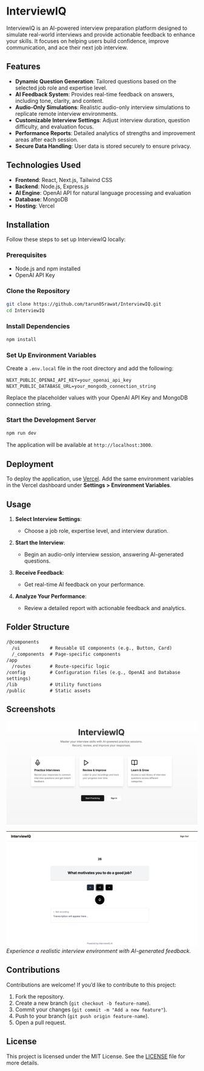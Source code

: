 
# InterviewIQ

InterviewIQ is an AI-powered interview preparation platform designed to simulate real-world interviews and provide actionable feedback to enhance your skills. It focuses on helping users build confidence, improve communication, and ace their next job interview.

## Features

- **Dynamic Question Generation**: Tailored questions based on the selected job role and expertise level.
- **AI Feedback System**: Provides real-time feedback on answers, including tone, clarity, and content.
- **Audio-Only Simulations**: Realistic audio-only interview simulations to replicate remote interview environments.
- **Customizable Interview Settings**: Adjust interview duration, question difficulty, and evaluation focus.
- **Performance Reports**: Detailed analytics of strengths and improvement areas after each session.
- **Secure Data Handling**: User data is stored securely to ensure privacy.

## Technologies Used

- **Frontend**: React, Next.js, Tailwind CSS
- **Backend**: Node.js, Express.js
- **AI Engine**: OpenAI API for natural language processing and evaluation
- **Database**: MongoDB
- **Hosting**: Vercel

## Installation

Follow these steps to set up InterviewIQ locally:

### Prerequisites

- Node.js and npm installed
- OpenAI API Key

### Clone the Repository
```bash
git clone https://github.com/tarun05rawat/InterviewIQ.git
cd InterviewIQ
```

### Install Dependencies
```bash
npm install
```

### Set Up Environment Variables

Create a `.env.local` file in the root directory and add the following:

```env
NEXT_PUBLIC_OPENAI_API_KEY=your_openai_api_key
NEXT_PUBLIC_DATABASE_URL=your_mongodb_connection_string
```

Replace the placeholder values with your OpenAI API Key and MongoDB connection string.

### Start the Development Server
```bash
npm run dev
```

The application will be available at `http://localhost:3000`.

## Deployment

To deploy the application, use [Vercel](https://vercel.com/). Add the same environment variables in the Vercel dashboard under **Settings > Environment Variables**.

## Usage

1. **Select Interview Settings**:
   - Choose a job role, expertise level, and interview duration.

2. **Start the Interview**:
   - Begin an audio-only interview session, answering AI-generated questions.

3. **Receive Feedback**:
   - Get real-time AI feedback on your performance.

4. **Analyze Your Performance**:
   - Review a detailed report with actionable feedback and analytics.

## Folder Structure

```
/@components
  /ui           # Reusable UI components (e.g., Button, Card)
  /_components  # Page-specific components
/app
  /routes       # Route-specific logic
/config         # Configuration files (e.g., OpenAI and Database settings)
/lib            # Utility functions
/public         # Static assets
```

## Screenshots

![Landing Page](./screenshots/landingPage.png)  


![Interview Simulation](./screenshots/practicePage.png)  
_Experience a realistic interview environment with AI-generated feedback._

## Contributions

Contributions are welcome! If you’d like to contribute to this project:

1. Fork the repository.
2. Create a new branch (`git checkout -b feature-name`).
3. Commit your changes (`git commit -m "Add a new feature"`).
4. Push to your branch (`git push origin feature-name`).
5. Open a pull request.

## License

This project is licensed under the MIT License. See the [LICENSE](LICENSE) file for more details.

